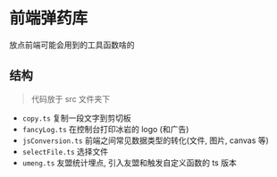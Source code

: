 
# 前端弹药库

放点前端可能会用到的工具函数啥的

## 结构

> 代码放于 src 文件夹下

- `copy.ts`             复制一段文字到剪切板
- `fancyLog.ts`         在控制台打印冰岩的 logo (和广告)
- `jsConversion.ts`     前端之间常见数据类型的转化(文件, 图片, canvas 等)
- `selectFile.ts`       选择文件
- `umeng.ts`            友盟统计埋点, 引入友盟和触发自定义函数的 ts 版本

